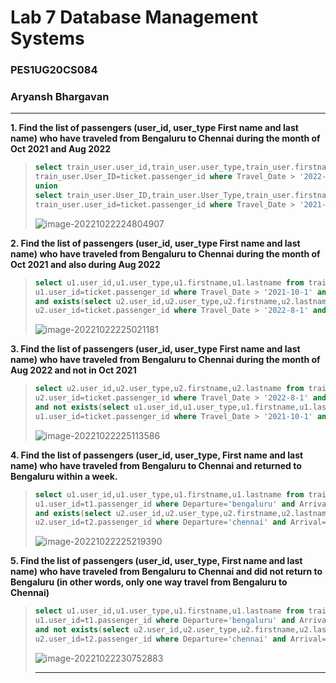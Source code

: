 # Lab 7 Database Management Systems

### PES1UG20CS084

### Aryansh Bhargavan

---

**1. Find the list of passengers (user_id, user_type First name and
last name) who have traveled from Bengaluru to Chennai during
the month of Oct 2021 and Aug 2022**

> ```sql
> select train_user.user_id,train_user.user_type,train_user.firstname,train_user.lastname from train_user join ticket on
> train_user.User_ID=ticket.passenger_id where Travel_Date > '2022-8-1' and Travel_Date<'2022-8-31' and Departure='bengaluru' and Arrival='chennai'
> union
> select train_user.User_ID,train_user.User_Type,train_user.firstname,train_user.lastname from train_user join ticket on
> train_user.user_id=ticket.passenger_id where Travel_Date > '2021-10-1' and Travel_Date<'2021-10-31' and Departure='bengaluru' and Arrival='chennai';
> ```
>
> ![image-20221022224804907](C:\Users\Aryansh\AppData\Roaming\Typora\typora-user-images\image-20221022224804907.png)

**2. Find the list of passengers (user_id, user_type First name and
last name) who have traveled from Bengaluru to Chennai during
the month of Oct 2021 and also during Aug 2022**

> ```sql
> select u1.user_id,u1.user_type,u1.firstname,u1.lastname from train_user u1 join ticket on
> u1.user_id=ticket.passenger_id where Travel_Date > '2021-10-1' and Travel_Date<'2021-10-30' and Departure='bengaluru' and Arrival='chennai'
> and exists(select u2.user_id,u2.user_type,u2.firstname,u2.lastname from train_user u2 join ticket on 
> u2.user_id=ticket.passenger_id where Travel_Date > '2022-8-1' and Travel_Date<'2022-8-30' and Departure='bengaluru' and Arrival='chennai' and u1.user_id=u2.user_id);
> ```
>
> ![image-20221022225021181](C:\Users\Aryansh\AppData\Roaming\Typora\typora-user-images\image-20221022225021181.png)

**3. Find the list of passengers (user_id, user_type First name and last name) who have traveled from Bengaluru to Chennai during the month of Aug 2022 and not in Oct 2021**

> ```sql
> select u2.user_id,u2.user_type,u2.firstname,u2.lastname from train_user u2 join ticket on
> u2.user_id=ticket.passenger_id where Travel_Date > '2022-8-1' and Travel_Date<'2022-8-30' and Departure='bengaluru' and Arrival='chennai'
> and not exists(select u1.user_id,u1.user_type,u1.firstname,u1.lastname from train_user u1 join ticket on
> u1.user_id=ticket.passenger_id where Travel_Date > '2021-10-1' and Travel_Date<'2021-10-30' and Departure='bengaluru' and Arrival='chennai' and u1.user_id=u2.user_id);
> ```
>
> ![image-20221022225113586](C:\Users\Aryansh\AppData\Roaming\Typora\typora-user-images\image-20221022225113586.png)

**4. Find the list of passengers (user_id, user_type, First name and last name) who have traveled from Bengaluru to Chennai and returned to Bengaluru within a week.**

> ```sql
> select u1.user_id,u1.user_type,u1.firstname,u1.lastname from train_user u1 join ticket t1 on
> u1.user_id=t1.passenger_id where Departure='bengaluru' and Arrival='chennai'
> and exists(select u2.user_id,u2.user_type,u2.firstname,u2.lastname from train_user u2 join ticket t2 on
> u2.user_id=t2.passenger_id where Departure='chennai' and Arrival='bengaluru' and DATEDIFF(t2.travel_date,t1.travel_date)<= 7 and u2.user_id=u1.user_id);
> ```
>
> ![image-20221022225219390](C:\Users\Aryansh\AppData\Roaming\Typora\typora-user-images\image-20221022225219390.png)

**5. Find the list of passengers (user_id, user_type, First name and
last name) who have traveled from Bengaluru to Chennai and did
not return to Bengaluru (in other words, only one way travel
from Bengaluru to Chennai)**

> ```sql
> select u1.user_id,u1.user_type,u1.firstname,u1.lastname from train_user u1 join ticket t1 on
> u1.user_id=t1.passenger_id where Departure='bengaluru' and Arrival='chennai'
> and not exists(select u2.user_id,u2.user_type,u2.firstname,u2.lastname from train_user u2 join ticket t2 on
> u2.user_id=t2.passenger_id where Departure='chennai' and Arrival='bengaluru' and u2.user_id=u1.user_id);
> ```
>
> ![image-20221022230752883](C:\Users\Aryansh\AppData\Roaming\Typora\typora-user-images\image-20221022230752883.png)
>
> ---

